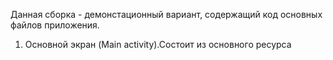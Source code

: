 Данная сборка - демонстационный вариант, содержащий код основных файлов приложения.
1. Основной экран (Main activity).Состоит из основного ресурса  
